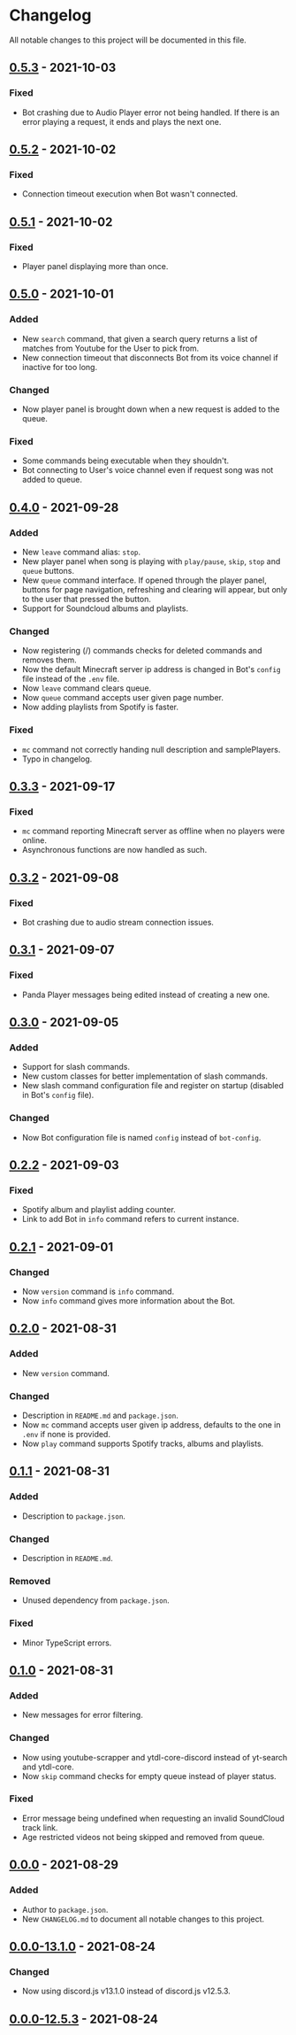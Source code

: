 # Changelog
All notable changes to this project will be documented in this file.

## [0.5.3] - 2021-10-03
### Fixed
- Bot crashing due to Audio Player error not being handled. If there is an error playing a request, it ends and plays the next one.

## [0.5.2] - 2021-10-02
### Fixed
- Connection timeout execution when Bot wasn't connected.

## [0.5.1] - 2021-10-02
### Fixed
- Player panel displaying more than once.

## [0.5.0] - 2021-10-01
### Added
- New `search` command, that given a search query returns a list of matches from Youtube for the User to pick from.
- New connection timeout that disconnects Bot from its voice channel if inactive for too long.

### Changed
- Now player panel is brought down when a new request is added to the queue.

### Fixed
- Some commands being executable when they shouldn't.
- Bot connecting to User's voice channel even if request song was not added to queue.

## [0.4.0] - 2021-09-28
### Added
- New `leave` command alias: `stop`.
- New player panel when song is playing with `play/pause`, `skip`, `stop` and `queue` buttons.  
- New `queue` command interface. If opened through the player panel, buttons for page navigation, refreshing and clearing will appear, but only to the user that pressed the button.
- Support for Soundcloud albums and playlists.

### Changed
- Now registering (/) commands checks for deleted commands and removes them.
- Now the default Minecraft server ip address is changed in Bot's `config` file instead of the `.env` file. 
- Now `leave` command clears queue.
- Now `queue` command accepts user given page number.
- Now adding playlists from Spotify is faster.

### Fixed
- `mc` command not correctly handing null description and samplePlayers.
- Typo in changelog.

## [0.3.3] - 2021-09-17
### Fixed
- `mc` command reporting Minecraft server as offline when no players were online.
- Asynchronous functions are now handled as such.

## [0.3.2] - 2021-09-08
### Fixed
- Bot crashing due to audio stream connection issues.

## [0.3.1] - 2021-09-07
### Fixed
- Panda Player messages being edited instead of creating a new one.  

## [0.3.0] - 2021-09-05
### Added
- Support for slash commands.
- New custom classes for better implementation of slash commands.
- New slash command configuration file and register on startup (disabled in Bot's `config` file).

### Changed
- Now Bot configuration file is named `config` instead of `bot-config`.

## [0.2.2] - 2021-09-03
### Fixed
- Spotify album and playlist adding counter.
- Link to add Bot in `info` command refers to current instance.

## [0.2.1] - 2021-09-01
### Changed
- Now `version` command is `info` command.
- Now `info` command gives more information about the Bot.

## [0.2.0] - 2021-08-31
### Added
- New `version` command.

### Changed
- Description in `README.md` and `package.json`.
- Now `mc` command accepts user given ip address, defaults to the one in `.env` if none is provided.
- Now `play` command supports Spotify tracks, albums and playlists.

## [0.1.1] - 2021-08-31
### Added
- Description to `package.json`.

### Changed
- Description in `README.md`.

### Removed
- Unused dependency from `package.json`.

### Fixed
- Minor TypeScript errors.

## [0.1.0] - 2021-08-31
### Added
- New messages for error filtering.

### Changed
- Now using youtube-scrapper and ytdl-core-discord instead of yt-search and ytdl-core.
- Now `skip` command checks for empty queue instead of player status.

### Fixed
- Error message being undefined when requesting an invalid SoundCloud track link.
- Age restricted videos not being skipped and removed from queue.

## [0.0.0] - 2021-08-29
### Added
- Author to `package.json`.
- New `CHANGELOG.md` to document all notable changes to this project.

## [0.0.0-13.1.0] - 2021-08-24
### Changed
- Now using discord.js v13.1.0 instead of discord.js v12.5.3.

## [0.0.0-12.5.3] - 2021-08-24

[0.5.3]: https://github.com/joaompfonseca/panda-bot/compare/v0.5.2...v0.5.3
[0.5.2]: https://github.com/joaompfonseca/panda-bot/compare/v0.5.1...v0.5.2
[0.5.1]: https://github.com/joaompfonseca/panda-bot/compare/v0.5.0...v0.5.1
[0.5.0]: https://github.com/joaompfonseca/panda-bot/compare/v0.4.0...v0.5.0
[0.4.0]: https://github.com/joaompfonseca/panda-bot/compare/v0.3.3...v0.4.0
[0.3.3]: https://github.com/joaompfonseca/panda-bot/compare/v0.3.2...v0.3.3
[0.3.2]: https://github.com/joaompfonseca/panda-bot/compare/v0.3.1...v0.3.2
[0.3.1]: https://github.com/joaompfonseca/panda-bot/compare/v0.3.0...v0.3.1
[0.3.0]: https://github.com/joaompfonseca/panda-bot/compare/v0.2.2...v0.3.0
[0.2.2]: https://github.com/joaompfonseca/panda-bot/compare/v0.2.1...v0.2.2
[0.2.1]: https://github.com/joaompfonseca/panda-bot/compare/v0.2.0...v0.2.1
[0.2.0]: https://github.com/joaompfonseca/panda-bot/compare/v0.1.1...v0.2.0
[0.1.1]: https://github.com/joaompfonseca/panda-bot/compare/v0.1.0...v0.1.1
[0.1.0]: https://github.com/joaompfonseca/panda-bot/compare/v0.0.0...v0.1.0
[0.0.0]: https://github.com/joaompfonseca/panda-bot/compare/v0.0.0-13.1.0...v0.0.0
[0.0.0-13.1.0]: https://github.com/joaompfonseca/panda-bot/compare/v0.0.0-12.5.3...v0.0.0-13.1.0
[0.0.0-12.5.3]: https://github.com/joaompfonseca/panda-bot/releases/tag/v0.0.0-12.5.3